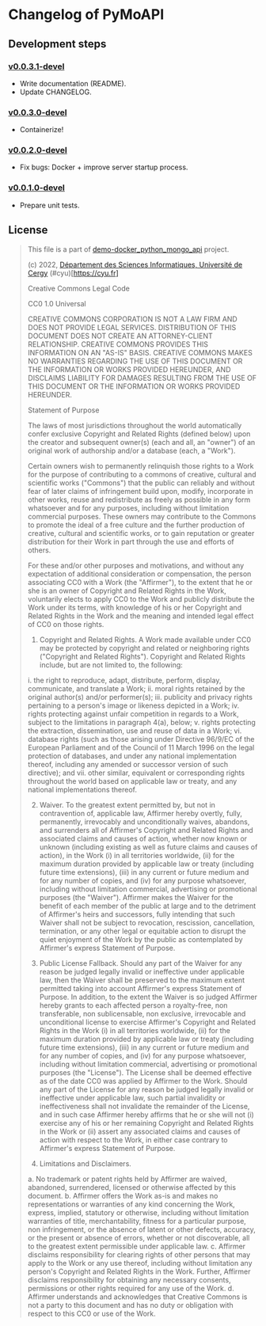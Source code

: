 # Changelog of PyMoAPI

## Development steps

### [v0.0.3.1-devel](https://github.com/cyu-lpdw/fr-cyu-lpdw-courses-nosql-demo-docker_python_mongo_api/tree/v0.0.3.1-devel)

- Write documentation (README).
- Update CHANGELOG.


### [v0.0.3.0-devel](https://github.com/cyu-lpdw/fr-cyu-lpdw-courses-nosql-demo-docker_python_mongo_api/tree/v0.0.3.0-devel)

- Containerize!

### [v0.0.2.0-devel]((https://github.com/cyu-lpdw/fr-cyu-lpdw-courses-nosql-demo-docker_python_mongo_api/tree/v0.0.2.0-devel))

-  Fix bugs: Docker + improve server startup process.

### [v0.0.1.0-devel]((https://github.com/cyu-lpdw/fr-cyu-lpdw-courses-nosql-demo-docker_python_mongo_api/tree/v0.0.1.0-devel))

- Prepare unit tests.

## <a name="license">License</a>

>
> This file is a part of [demo-docker_python_mongo_api](https://github.com/cyu-lpdw/fr-cyu-lpdw-courses-nosql-demo-docker_python_mongo_api) project.
>
> (c) 2022, [Département des Sciences Informatiques, Université de Cergy](https://depinfo.u-cergy.fr/) (#cyu)[https://cyu.fr]
>
> Creative Commons Legal Code
>
> CC0 1.0 Universal
>
>    CREATIVE COMMONS CORPORATION IS NOT A LAW FIRM AND DOES NOT PROVIDE
>    LEGAL SERVICES. DISTRIBUTION OF THIS DOCUMENT DOES NOT CREATE AN
>    ATTORNEY-CLIENT RELATIONSHIP. CREATIVE COMMONS PROVIDES THIS
>    INFORMATION ON AN "AS-IS" BASIS. CREATIVE COMMONS MAKES NO WARRANTIES
>    REGARDING THE USE OF THIS DOCUMENT OR THE INFORMATION OR WORKS
>    PROVIDED HEREUNDER, AND DISCLAIMS LIABILITY FOR DAMAGES RESULTING FROM
>    THE USE OF THIS DOCUMENT OR THE INFORMATION OR WORKS PROVIDED
>    HEREUNDER.
>
> Statement of Purpose
>
> The laws of most jurisdictions throughout the world automatically confer
exclusive Copyright and Related Rights (defined below) upon the creator
and subsequent owner(s) (each and all, an "owner") of an original work of
authorship and/or a database (each, a "Work").
>
> Certain owners wish to permanently relinquish those rights to a Work for
the purpose of contributing to a commons of creative, cultural and
scientific works ("Commons") that the public can reliably and without fear
of later claims of infringement build upon, modify, incorporate in other
works, reuse and redistribute as freely as possible in any form whatsoever
and for any purposes, including without limitation commercial purposes.
These owners may contribute to the Commons to promote the ideal of a free
culture and the further production of creative, cultural and scientific
works, or to gain reputation or greater distribution for their Work in
part through the use and efforts of others.
>
> For these and/or other purposes and motivations, and without any
expectation of additional consideration or compensation, the person
associating CC0 with a Work (the "Affirmer"), to the extent that he or she
is an owner of Copyright and Related Rights in the Work, voluntarily
elects to apply CC0 to the Work and publicly distribute the Work under its
terms, with knowledge of his or her Copyright and Related Rights in the
Work and the meaning and intended legal effect of CC0 on those rights.
>
> 1. Copyright and Related Rights. A Work made available under CC0 may be
     protected by copyright and related or neighboring rights ("Copyright and
     Related Rights"). Copyright and Related Rights include, but are not
     limited to, the following:
>
> i. the right to reproduce, adapt, distribute, perform, display,
communicate, and translate a Work;
> ii. moral rights retained by the original author(s) and/or performer(s);
> iii. publicity and privacy rights pertaining to a person's image or
likeness depicted in a Work;
> iv. rights protecting against unfair competition in regards to a Work,
subject to the limitations in paragraph 4(a), below;
v. rights protecting the extraction, dissemination, use and reuse of data
in a Work;
> vi. database rights (such as those arising under Directive 96/9/EC of the
European Parliament and of the Council of 11 March 1996 on the legal
protection of databases, and under any national implementation
thereof, including any amended or successor version of such
directive); and
> vii. other similar, equivalent or corresponding rights throughout the
world based on applicable law or treaty, and any national
implementations thereof.
>
> 2. Waiver. To the greatest extent permitted by, but not in contravention
     of, applicable law, Affirmer hereby overtly, fully, permanently,
     irrevocably and unconditionally waives, abandons, and surrenders all of
     Affirmer's Copyright and Related Rights and associated claims and causes
     of action, whether now known or unknown (including existing as well as
     future claims and causes of action), in the Work (i) in all territories
     worldwide, (ii) for the maximum duration provided by applicable law or
     treaty (including future time extensions), (iii) in any current or future
     medium and for any number of copies, and (iv) for any purpose whatsoever,
     including without limitation commercial, advertising or promotional
     purposes (the "Waiver"). Affirmer makes the Waiver for the benefit of each
     member of the public at large and to the detriment of Affirmer's heirs and
     successors, fully intending that such Waiver shall not be subject to
     revocation, rescission, cancellation, termination, or any other legal or
     equitable action to disrupt the quiet enjoyment of the Work by the public
     as contemplated by Affirmer's express Statement of Purpose.
>
> 3. Public License Fallback. Should any part of the Waiver for any reason
     be judged legally invalid or ineffective under applicable law, then the
     Waiver shall be preserved to the maximum extent permitted taking into
     account Affirmer's express Statement of Purpose. In addition, to the
     extent the Waiver is so judged Affirmer hereby grants to each affected
     person a royalty-free, non transferable, non sublicensable, non exclusive,
     irrevocable and unconditional license to exercise Affirmer's Copyright and
     Related Rights in the Work (i) in all territories worldwide, (ii) for the
     maximum duration provided by applicable law or treaty (including future
     time extensions), (iii) in any current or future medium and for any number
     of copies, and (iv) for any purpose whatsoever, including without
     limitation commercial, advertising or promotional purposes (the
     "License"). The License shall be deemed effective as of the date CC0 was
     applied by Affirmer to the Work. Should any part of the License for any
     reason be judged legally invalid or ineffective under applicable law, such
     partial invalidity or ineffectiveness shall not invalidate the remainder
     of the License, and in such case Affirmer hereby affirms that he or she
     will not (i) exercise any of his or her remaining Copyright and Related
     Rights in the Work or (ii) assert any associated claims and causes of
     action with respect to the Work, in either case contrary to Affirmer's
     express Statement of Purpose.
>
> 4. Limitations and Disclaimers.
>
> a. No trademark or patent rights held by Affirmer are waived, abandoned,
surrendered, licensed or otherwise affected by this document.
> b. Affirmer offers the Work as-is and makes no representations or
warranties of any kind concerning the Work, express, implied,
statutory or otherwise, including without limitation warranties of
title, merchantability, fitness for a particular purpose, non
infringement, or the absence of latent or other defects, accuracy, or
the present or absence of errors, whether or not discoverable, all to
the greatest extent permissible under applicable law.
> c. Affirmer disclaims responsibility for clearing rights of other persons
that may apply to the Work or any use thereof, including without
limitation any person's Copyright and Related Rights in the Work.
Further, Affirmer disclaims responsibility for obtaining any necessary
consents, permissions or other rights required for any use of the
Work.
> d. Affirmer understands and acknowledges that Creative Commons is not a
party to this document and has no duty or obligation with respect to
this CC0 or use of the Work.

